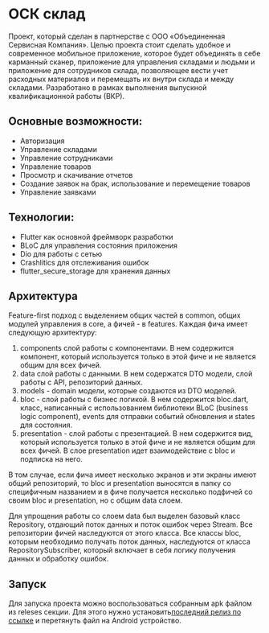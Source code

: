 # ОСК склад
Проект, который сделан в партнерстве с ООО «Объединенная Сервисная Компания». Целью проекта стоит сделать удобное и современное мобильное приложение, которое будет объединять в себе карманный сканер, приложение для управления складами и людьми и приложение для сотрудников склада, позволяющее вести учет расходных материалов и перемещать их внутри склада и между складами.
Разработано в рамках выполнения выпускной квалификационной работы (ВКР).

## Основные возможности:
- Авторизация
- Управление складами
- Управление сотрудниками
- Управление товаров
- Просмотр и скачивание отчетов
- Создание заявок на брак, использование и перемещение товаров
- Управление заявками

## Технологии:
- Flutter как основной фреймворк разработки
- BLoC для управления состояния приложения
- Dio для работы с сетью
- Crashlitics для отслеживания ошибок
- flutter_secure_storage для хранения данных

## Архитектура
Feature-first подход с выделением общих частей в common, общих модулей управления в core, а фичей - в features.
Каждая фича имеет следующую архитектуру:
1. components слой работы с компонентами. В нем содержится компонент, который используется только в этой фиче и не является общим для всех фичей.
2. data слой работы с данными. В нем содержатся DTO модели, слой работы с API, репозиторий данных.
3. models - domain модели, которые создаются из DTO моделей.
4. bloc - слой работы с бизнес логикой. В нем содержится bloc.dart, класс, написанный с использованием библиотеки BLoC (business logic component), events для отправки событий обновления и states для состояния.
5. presentation - слой работы с презентацией. В нем содержится вид, который используется только в этой фиче и не является общим для всех фичей. В слое presentation идет взаимодействие с bloc и подписка на него.

В том случае, если фича имеет несколько экранов и эти экраны имеют общий репозиторий, то bloc и presentation выносятся в папку со специфичным названием и в фиче получается несколько подфичей со своим bloc и presentation, но с общим data слоем.

Для упрощения работы со слоем data был выделен базовый класс Repository, отдающий поток данных и поток ошибок через Stream. Все репозитории фичей наследуются от этого класса. Все классы bloc, которым необходимо получать поток данных, наследуются от класса RepositorySubscriber, который включает в себя логику получения данных и обработку ошибок.

## Запуск
Для запуска проекта можно воспользоваться собранным apk файлом из releses секции. Для этого нужно установить[последний релиз по ссылке](https://github.com/sprh/osk_warehouse/releases/latest) и перетянуть файл на Android устройство.